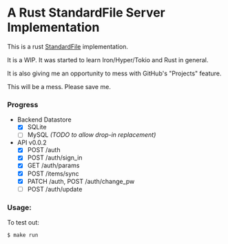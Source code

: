 # A Rust StandardFile Server Implementation

This is a rust [StandardFile](https://standardfile.org/#api) implementation.

It is a WIP. It was started to learn Iron/Hyper/Tokio and Rust in general. 

It is also giving me an opportunity to mess with GitHub's "Projects" feature.

This will be a mess. Please save me.

### Progress

- Backend Datastore
  - [X] SQLite
  - [ ] MySQL _(TODO to allow drop-in replacement)_
- API v0.0.2
  - [X] POST /auth
  - [X] POST /auth/sign_in
  - [X] GET /auth/params
  - [X] POST /items/sync
  - [X] PATCH /auth, POST /auth/change_pw
  - [ ] POST /auth/update

### Usage:

To test out:

```
$ make run
```

